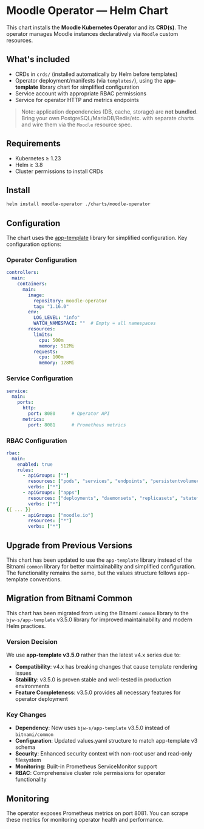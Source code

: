 # Moodle Operator — Helm Chart

This chart installs the **Moodle Kubernetes Operator** and its **CRD(s)**. The operator manages Moodle instances declaratively via `Moodle` custom resources.

## What's included
- CRDs in `crds/` (installed automatically by Helm before templates)
- Operator deployment/manifests (via `templates/`), using the **app-template** library chart for simplified configuration
- Service account with appropriate RBAC permissions
- Service for operator HTTP and metrics endpoints

> Note: application dependencies (DB, cache, storage) are **not bundled**. Bring your own PostgreSQL/MariaDB/Redis/etc. with separate charts and wire them via the `Moodle` resource spec.

## Requirements
- Kubernetes ≥ 1.23
- Helm ≥ 3.8
- Cluster permissions to install CRDs

## Install
```bash
helm install moodle-operator ./charts/moodle-operator
```

## Configuration

The chart uses the [app-template](https://bjw-s-labs.github.io/helm-charts/docs/app-template/) library for simplified configuration. Key configuration options:

### Operator Configuration
```yaml
controllers:
  main:
    containers:
      main:
        image:
          repository: moodle-operator
          tag: "1.16.0"
        env:
          LOG_LEVEL: "info"
          WATCH_NAMESPACE: ""  # Empty = all namespaces
        resources:
          limits:
            cpu: 500m
            memory: 512Mi
          requests:
            cpu: 100m
            memory: 128Mi
```

### Service Configuration
```yaml
service:
  main:
    ports:
      http:
        port: 8080      # Operator API
      metrics:
        port: 8081      # Prometheus metrics
```

### RBAC Configuration
```yaml
rbac:
  main:
    enabled: true
    rules:
      - apiGroups: [""]
        resources: ["pods", "services", "endpoints", "persistentvolumeclaims", "events", "configmaps", "secrets"]
        verbs: ["*"]
      - apiGroups: ["apps"]
        resources: ["deployments", "daemonsets", "replicasets", "statefulsets"]
        verbs: ["*"]
{{ ... }}
      - apiGroups: ["moodle.io"]
        resources: ["*"]
        verbs: ["*"]
```

## Upgrade from Previous Versions

This chart has been updated to use the `app-template` library instead of the Bitnami `common` library for better maintainability and simplified configuration. The functionality remains the same, but the values structure follows app-template conventions.

## Migration from Bitnami Common

This chart has been migrated from using the Bitnami `common` library to the `bjw-s/app-template` v3.5.0 library for improved maintainability and modern Helm practices.

### Version Decision

We use **app-template v3.5.0** rather than the latest v4.x series due to:
- **Compatibility**: v4.x has breaking changes that cause template rendering issues
- **Stability**: v3.5.0 is proven stable and well-tested in production environments  
- **Feature Completeness**: v3.5.0 provides all necessary features for operator deployment

### Key Changes

- **Dependency**: Now uses `bjw-s/app-template` v3.5.0 instead of `bitnami/common`
- **Configuration**: Updated values.yaml structure to match app-template v3 schema
- **Security**: Enhanced security context with non-root user and read-only filesystem
- **Monitoring**: Built-in Prometheus ServiceMonitor support
- **RBAC**: Comprehensive cluster role permissions for operator functionality

## Monitoring

The operator exposes Prometheus metrics on port 8081. You can scrape these metrics for monitoring operator health and performance.
